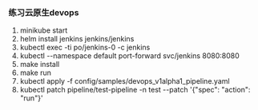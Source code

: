 ### 练习云原生devops

1. minikube start
2. helm install jenkins jenkins/jenkins
3. kubectl exec -ti po/jenkins-0 -c jenkins
4. kubectl --namespace default port-forward svc/jenkins 8080:8080
5. make install
6. make run
7. kubectl apply -f config/samples/devops_v1alpha1_pipeline.yaml
8. kubectl patch pipeline/test-pipeline -n test --patch '{"spec": "action": "run"}'